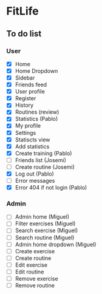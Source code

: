 # FitLife

## To do list

### User

- [x] Home
 - [x] Home Dropdown
- [x] Sidebar
- [x] Friends feed
- [x] User profile
- [x] Register
- [x] History
- [x] Routines (review)
- [x] Statistics (Pablo)
- [x] My profile
- [x] Settings
- [x] Statiscts view 
- [x] Add statistics 
- [x] Create training (Pablo)
- [ ] Friends list (Josemi)
- [ ] Create routine  (Josemi)
- [x] Log out (Pablo)
- [ ] Error messages
- [x] Error 404 if not login (Pablo)

### Admin

- [ ] Admin home (Miguel)
 - [ ] Filter exercises (Miguel)
 - [ ] Search exercise (Miguel)
 - [ ] Search routine (Miguel)
 - [ ] Admin home dropdown (Miguel)
- [ ] Create exercise
- [ ] Create routine 
- [ ] Edit exercise
- [ ] Edit routine
- [ ] Remove exercise
- [ ] Remove routine
